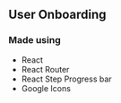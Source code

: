 ## User Onboarding

### Made using
+  React
+  React Router
+  React Step Progress bar
+  Google Icons
